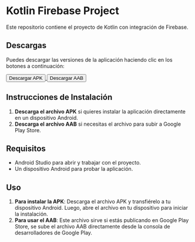 # Kotlin Firebase Project

Este repositorio contiene el proyecto de Kotlin con integración de Firebase.

## Descargas

Puedes descargar las versiones de la aplicación haciendo clic en los botones a continuación:

<a href="https://github.com/DannyYanacallo1755/Kotlin-Firebase/releases/download/APK/app-debug.apk" download>
    <button>Descargar APK</button>
</a>

<a href="https://github.com/DannyYanacallo1755/Kotlin-Firebase/releases/download/AAB/app-debug.aab" download>
    <button>Descargar AAB</button>
</a>

## Instrucciones de Instalación

1. **Descarga el archivo APK** si quieres instalar la aplicación directamente en un dispositivo Android.
2. **Descarga el archivo AAB** si necesitas el archivo para subir a Google Play Store.

## Requisitos

- Android Studio para abrir y trabajar con el proyecto.
- Un dispositivo Android para probar la aplicación.

## Uso

1. **Para instalar la APK**: Descarga el archivo APK y transfiérelo a tu dispositivo Android. Luego, abre el archivo en tu dispositivo para iniciar la instalación.
2. **Para usar el AAB**: Este archivo sirve si estás publicando en Google Play Store, se sube el archivo AAB directamente desde la consola de desarrolladores de Google Play.


